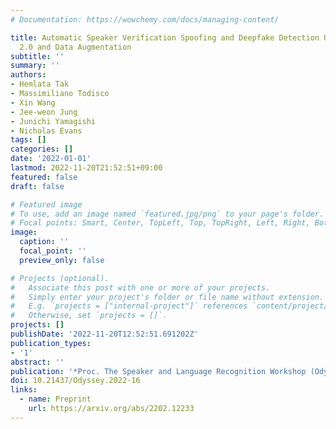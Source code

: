 ```yaml
---
# Documentation: https://wowchemy.com/docs/managing-content/

title: Automatic Speaker Verification Spoofing and Deepfake Detection Using Wav2vec
  2.0 and Data Augmentation
subtitle: ''
summary: ''
authors:
- Hemlata Tak
- Massimiliano Todisco
- Xin Wang
- Jee-weon Jung
- Junichi Yamagishi
- Nicholas Evans
tags: []
categories: []
date: '2022-01-01'
lastmod: 2022-11-20T21:52:51+09:00
featured: false
draft: false

# Featured image
# To use, add an image named `featured.jpg/png` to your page's folder.
# Focal points: Smart, Center, TopLeft, Top, TopRight, Left, Right, BottomLeft, Bottom, BottomRight.
image:
  caption: ''
  focal_point: ''
  preview_only: false

# Projects (optional).
#   Associate this post with one or more of your projects.
#   Simply enter your project's folder or file name without extension.
#   E.g. `projects = ["internal-project"]` references `content/project/deep-learning/index.md`.
#   Otherwise, set `projects = []`.
projects: []
publishDate: '2022-11-20T12:52:51.691202Z'
publication_types:
- '1'
abstract: ''
publication: '*Proc. The Speaker and Language Recognition Workshop (Odyssey 2022)*'
doi: 10.21437/Odyssey.2022-16
links:
  - name: Preprint
    url: https://arxiv.org/abs/2202.12233
---
```

